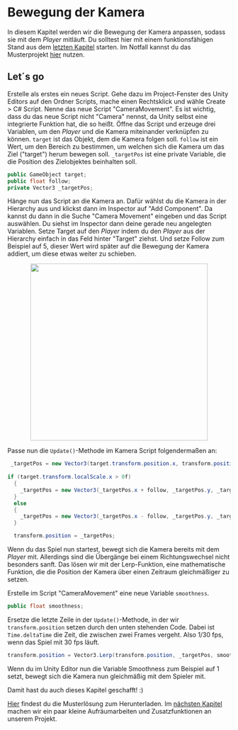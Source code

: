 # Bewegung der Kamera

In diesem Kapitel werden wir die Bewegung der Kamera anpassen, sodass sie mit dem *Player* mitläuft. Du solltest hier mit einem funktionsfähigen Stand aus dem [letzten Kapitel](/docs/03-animations.md) starten. Im Notfall kannst du das Musterprojekt [hier](https://github.com/FrankFlamme/UnityKidsWorkshop/releases/tag/0.3) nutzen.

## Let´s go

Erstelle als erstes ein neues Script. Gehe dazu im Project-Fenster des Unity Editors auf den Ordner Scripts, mache einen Rechtsklick und wähle Create > C# Script. Nenne das neue Script "CameraMovement". Es ist wichtig, dass du das neue Script nicht "Camera" nennst, da Unity selbst eine integrierte Funktion hat, die so heißt. Öffne das Script und erzeuge drei Variablen, um den *Player* und die Kamera miteinander verknüpfen zu können. `target` ist das Objekt, dem die Kamera folgen soll. `follow` ist ein Wert, um den Bereich zu bestimmen, um welchen sich die Kamera um das Ziel ("target") herum bewegen soll. `_targetPos` ist eine private Variable, die die Position des Zielobjektes beinhalten soll. 

```csharp
public GameObject target;
public float follow;
private Vector3 _targetPos;
```

Hänge nun das Script an die Kamera an. Dafür wählst du die Kamera in der Hierarchy aus und klickst dann im Inspector auf "Add Component". Da kannst du dann in die Suche "Camera Movement" eingeben und das Script auswählen. Du siehst im Inspector dann deine gerade neu angelegten Variablen. Setze Target auf den *Player* indem du den *Player* aus der Hierarchy einfach in das Feld hinter "Target" ziehst. Und setze Follow zum Beispiel auf 5, dieser Wert wird später auf die Bewegung der Kamera addiert, um diese etwas weiter zu schieben. 

<p align="center">
<img src="https://user-images.githubusercontent.com/75975986/123543452-cce65480-d74e-11eb-8ae2-3c6111375b4b.png" width="400">
</p>

Passe nun die `Update()`-Methode im Kamera Script folgendermaßen an:

```csharp
 _targetPos = new Vector3(target.transform.position.x, transform.position.y, transform.position.z);
	
if (target.transform.localScale.x > 0f)
  {
    _targetPos = new Vector3(_targetPos.x + follow, _targetPos.y, _targetPos.z);
  }
  else
  {
    _targetPos = new Vector3(_targetPos.x - follow, _targetPos.y, _targetPos.z);
  }

  transform.position = _targetPos;
```

Wenn du das Spiel nun startest, bewegt sich die Kamera bereits mit dem *Player* mit. Allerdings sind die Übergänge bei einem Richtungswechsel nicht besonders sanft. Das lösen wir mit der Lerp-Funktion, eine mathematische Funktion, die die Position der Kamera über einen Zeitraum gleichmäßiger zu setzen.

Erstelle im Script "CameraMovement" eine neue Variable `smoothness`.

```csharp
public float smoothness;
```

Ersetze die letzte Zeile in der `Update()`-Methode, in der wir `transform.position` setzen durch den unten stehenden Code. Dabei ist `Time.deltaTime` die Zeit, die zwischen zwei Frames vergeht. Also 1/30 fps, wenn das Spiel mit 30 fps läuft.

```csharp
transform.position = Vector3.Lerp(transform.position, _targetPos, smoothness * Time.deltaTime);
```

Wenn du im Unity Editor nun die Variable Smoothness zum Beispiel auf 1 setzt, bewegt sich die Kamera nun gleichmäßig mit dem Spieler mit.

Damit hast du auch dieses Kapitel geschafft! :) 

[Hier](https://github.com/FrankFlamme/UnityKidsWorkshop/releases/tag/0.4) findest du die Musterlösung zum Herunterladen. Im [nächsten Kapitel](/docs/05-cleanup.md) machen wir ein paar kleine Aufräumarbeiten und Zusatzfunktionen an unserem Projekt. 
